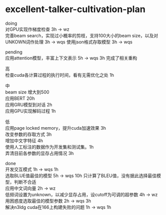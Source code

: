 # excellent-talker-cultivation-plan
doing  
对GPU实现作梯度检查 3h -> wz  
完善beam search，实现过小概率的剪枝，支持100大小的beam size，以及对UNKOWN词作处理 3h -> wqs
使用json格式存取模型 3h -> wqs

pending  
应用attention模型，丰富上下文表示 5h -> wqs  3h 完成了相关重构  

高  
检查cuda各计算过程的执行时间，看有无需优化之处 1h  

中  
beam size 增大到500  
应用BERT 20h  
应用GRU模型到对话 2h  
应用GPU实现解码过程 1h  
  
低  
应用page locked memory，提升cuda加速效果 3h  
改变参数的存取方式 3h  
增加中文字特征 4h  
使用人工标注的数据作为开发集和测试集。1h  
弄清目前各参数的显存占用情况 3h  

done  
开发交互模式 1h -> wqs 1h  
选取BLUE值最佳的模型 5h -> wqs 10h 只计算了BLEU值，没有据此选择最佳模型，判断不合适  
应用中文词向量 2h -> wz  
低频词设置为unknown，以减少显存占用，设cutoff为可调的超参数 4h -> wz  
用困惑度选取最佳的模型参数 2h -> wqs  3h  
解决n3ldg cuda在166上构建失败的问题 1h -> wqs 1h  
